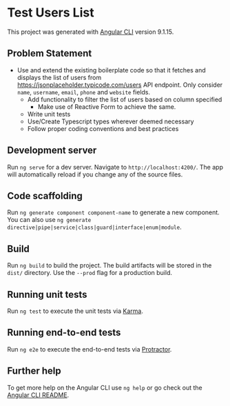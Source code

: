# Test Users List

This project was generated with [Angular CLI](https://github.com/angular/angular-cli) version 9.1.15.

## Problem Statement
- Use and extend the existing boilerplate code so that it fetches and displays the list of users from https://jsonplaceholder.typicode.com/users API endpoint. Only consider `name`, `username`, `email`, `phone` and `website` fields.
   - Add functionality to filter the list of users based on column specified
      - Make use of Reactive Form to achieve the same.
   - Write unit tests
   - Use/Create Typescript types wherever deemed necessary
   - Follow proper coding conventions and best practices

## Development server

Run `ng serve` for a dev server. Navigate to `http://localhost:4200/`. The app will automatically reload if you change any of the source files.

## Code scaffolding

Run `ng generate component component-name` to generate a new component. You can also use `ng generate directive|pipe|service|class|guard|interface|enum|module`.

## Build

Run `ng build` to build the project. The build artifacts will be stored in the `dist/` directory. Use the `--prod` flag for a production build.

## Running unit tests

Run `ng test` to execute the unit tests via [Karma](https://karma-runner.github.io).

## Running end-to-end tests

Run `ng e2e` to execute the end-to-end tests via [Protractor](http://www.protractortest.org/).

## Further help

To get more help on the Angular CLI use `ng help` or go check out the [Angular CLI README](https://github.com/angular/angular-cli/blob/master/README.md).
